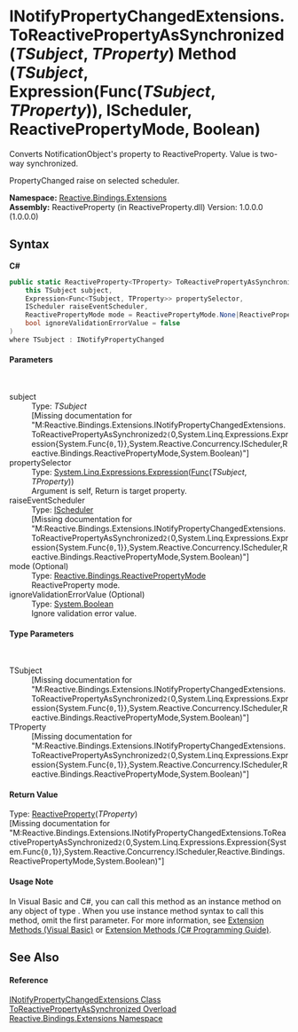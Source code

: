 # INotifyPropertyChangedExtensions.ToReactivePropertyAsSynchronized(*TSubject*, *TProperty*) Method (*TSubject*, Expression(Func(*TSubject*, *TProperty*)), IScheduler, ReactivePropertyMode, Boolean)
 


Converts NotificationObject's property to ReactiveProperty. Value is two-way synchronized.

PropertyChanged raise on selected scheduler.


**Namespace:**&nbsp;<a href="a9fb9c90-d2dd-7420-ec9a-3084892a7996">Reactive.Bindings.Extensions</a><br />**Assembly:**&nbsp;ReactiveProperty (in ReactiveProperty.dll) Version: 1.0.0.0 (1.0.0.0)

## Syntax

**C#**<br />
``` C#
public static ReactiveProperty<TProperty> ToReactivePropertyAsSynchronized<TSubject, TProperty>(
	this TSubject subject,
	Expression<Func<TSubject, TProperty>> propertySelector,
	IScheduler raiseEventScheduler,
	ReactivePropertyMode mode = ReactivePropertyMode.None|ReactivePropertyMode.DistinctUntilChanged|ReactivePropertyMode.RaiseLatestValueOnSubscribe,
	bool ignoreValidationErrorValue = false
)
where TSubject : INotifyPropertyChanged

```


#### Parameters
&nbsp;<dl><dt>subject</dt><dd>Type: *TSubject*<br />\[Missing <param name="subject"/> documentation for "M:Reactive.Bindings.Extensions.INotifyPropertyChangedExtensions.ToReactivePropertyAsSynchronized``2(``0,System.Linq.Expressions.Expression{System.Func{``0,``1}},System.Reactive.Concurrency.IScheduler,Reactive.Bindings.ReactivePropertyMode,System.Boolean)"\]</dd><dt>propertySelector</dt><dd>Type: <a href="http://msdn2.microsoft.com/en-us/library/bb335710" target="_blank">System.Linq.Expressions.Expression</a>(<a href="http://msdn2.microsoft.com/en-us/library/bb549151" target="_blank">Func</a>(*TSubject*, *TProperty*))<br />Argument is self, Return is target property.</dd><dt>raiseEventScheduler</dt><dd>Type: <a href="http://msdn2.microsoft.com/en-us/library/hh229149" target="_blank">IScheduler</a><br />\[Missing <param name="raiseEventScheduler"/> documentation for "M:Reactive.Bindings.Extensions.INotifyPropertyChangedExtensions.ToReactivePropertyAsSynchronized``2(``0,System.Linq.Expressions.Expression{System.Func{``0,``1}},System.Reactive.Concurrency.IScheduler,Reactive.Bindings.ReactivePropertyMode,System.Boolean)"\]</dd><dt>mode (Optional)</dt><dd>Type: <a href="0417bb4d-0308-0a3d-6c58-5ed554a7399f">Reactive.Bindings.ReactivePropertyMode</a><br />ReactiveProperty mode.</dd><dt>ignoreValidationErrorValue (Optional)</dt><dd>Type: <a href="http://msdn2.microsoft.com/en-us/library/a28wyd50" target="_blank">System.Boolean</a><br />Ignore validation error value.</dd></dl>

#### Type Parameters
&nbsp;<dl><dt>TSubject</dt><dd>\[Missing <typeparam name="TSubject"/> documentation for "M:Reactive.Bindings.Extensions.INotifyPropertyChangedExtensions.ToReactivePropertyAsSynchronized``2(``0,System.Linq.Expressions.Expression{System.Func{``0,``1}},System.Reactive.Concurrency.IScheduler,Reactive.Bindings.ReactivePropertyMode,System.Boolean)"\]</dd><dt>TProperty</dt><dd>\[Missing <typeparam name="TProperty"/> documentation for "M:Reactive.Bindings.Extensions.INotifyPropertyChangedExtensions.ToReactivePropertyAsSynchronized``2(``0,System.Linq.Expressions.Expression{System.Func{``0,``1}},System.Reactive.Concurrency.IScheduler,Reactive.Bindings.ReactivePropertyMode,System.Boolean)"\]</dd></dl>

#### Return Value
Type: <a href="f3535edb-3165-1739-6d01-0a18033afe61">ReactiveProperty</a>(*TProperty*)<br />\[Missing <returns> documentation for "M:Reactive.Bindings.Extensions.INotifyPropertyChangedExtensions.ToReactivePropertyAsSynchronized``2(``0,System.Linq.Expressions.Expression{System.Func{``0,``1}},System.Reactive.Concurrency.IScheduler,Reactive.Bindings.ReactivePropertyMode,System.Boolean)"\]

#### Usage Note
In Visual Basic and C#, you can call this method as an instance method on any object of type . When you use instance method syntax to call this method, omit the first parameter. For more information, see <a href="http://msdn.microsoft.com/en-us/library/bb384936.aspx">Extension Methods (Visual Basic)</a> or <a href="http://msdn.microsoft.com/en-us/library/bb383977.aspx">Extension Methods (C# Programming Guide)</a>.

## See Also


#### Reference
<a href="75b4aa8b-1a1b-695d-75e8-c258133da5f3">INotifyPropertyChangedExtensions Class</a><br /><a href="2273bcb4-194e-d999-9801-52ac075552a6">ToReactivePropertyAsSynchronized Overload</a><br /><a href="a9fb9c90-d2dd-7420-ec9a-3084892a7996">Reactive.Bindings.Extensions Namespace</a><br />